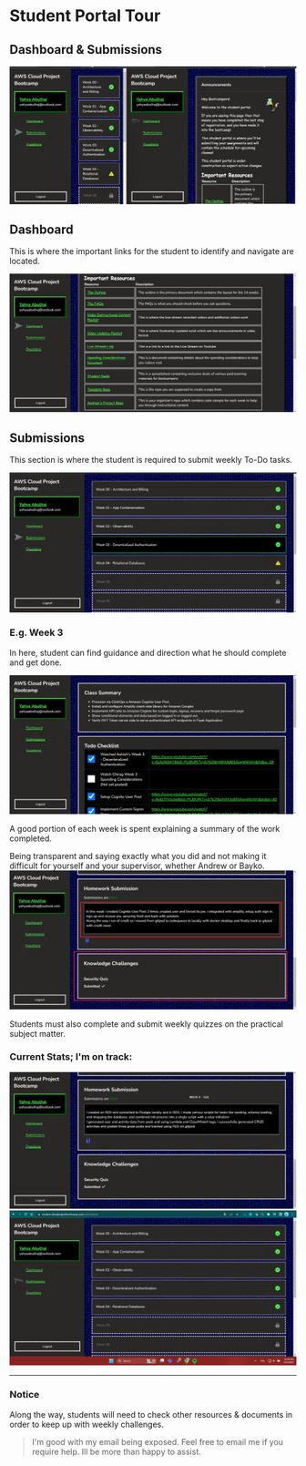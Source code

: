 # Student Portal Tour


## Dashboard & Submissions


<img src="assets/Student-Portal/0 overvirew tasks and annoucncements.png">



## Dashboard 
This is where the important links for the student to identify and navigate are located.

<img src="assets/Student-Portal/1 important res section.png">


## Submissions
This section is where the student is required to submit weekly To-Do tasks.

<img src="assets/Student-Portal/2 submissions.png">

### E.g. Week 3
In here, student can find guidance and direction what he should complete and get done.

<img src="assets/Student-Portal/3 sample for week 3.png">

A good portion of each week is spent explaining a summary of the work completed. 

Being transparent and saying exactly what you did and not making it difficult for yourself and your supervisor, whether Andrew or Bayko.
<img src="assets/Student-Portal/4 to do-s list and quizes section.png">

Students must also complete and submit weekly quizzes on the practical subject matter.


### Current Stats; I'm on track:

<img src="assets/Student-Portal/sql week.png">
<img src="assets/Student-Portal/latest stats.png">





---

### Notice
Along the way, students will need to check other resources & documents in order to keep up with weekly challenges.

> I'm good with my email being exposed. Feel free to email me if you require help. Ill be more than happy to assist.